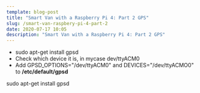 ```yaml
---
template: blog-post
title: "Smart Van with a Raspberry Pi 4: Part 2 GPS"
slug: /smart-van-raspbery-pi-4-part-2
date: 2020-07-17 10:05
description: "Smart Van with a Raspberry Pi 4: Part 2 GPS"
---
```

* sudo apt-get install gpsd
* Check which device it is, in mycase  dev/ttyACM0
* Add GPSD_OPTIONS="/dev/ttyACM0" and DEVICES="/dev/ttyACMO0"  to **/etc/default/gpsd**

sudo apt-get install gpsd